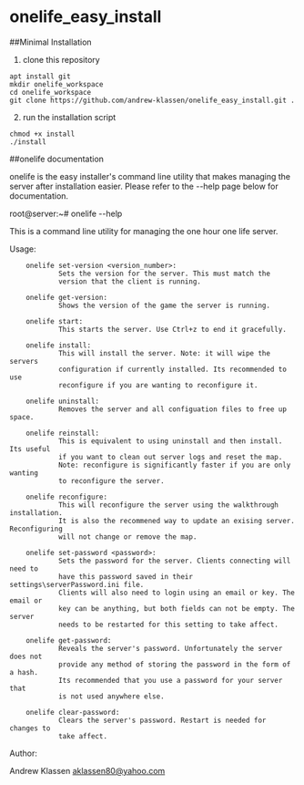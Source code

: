 # onelife_easy_install
##Minimal Installation

1. clone this repository

```
apt install git
mkdir onelife_workspace
cd onelife_workspace
git clone https://github.com/andrew-klassen/onelife_easy_install.git .
```

2. run the installation script

```
chmod +x install
./install
```

##onelife documentation

onelife is the easy installer's command line utility that makes managing the 
server after installation easier. Please refer to the --help page below for 
documentation.

root@server:~# onelife --help

This is a command line utility for managing the one hour one life server.

Usage:

        onelife set-version <version_number>:
                Sets the version for the server. This must match the
                version that the client is running.

        onelife get-version:
                Shows the version of the game the server is running.

        onelife start:
                This starts the server. Use Ctrl+z to end it gracefully.

        onelife install:
                This will install the server. Note: it will wipe the servers
                configuration if currently installed. Its recommended to use
                reconfigure if you are wanting to reconfigure it.

        onelife uninstall:
                Removes the server and all configuation files to free up space.

        onelife reinstall:
                This is equivalent to using uninstall and then install. Its useful
                if you want to clean out server logs and reset the map.
                Note: reconfigure is significantly faster if you are only wanting
                to reconfigure the server.

        onelife reconfigure:
                This will reconfigure the server using the walkthrough installation.
                It is also the recommened way to update an exising server. Reconfiguring
                will not change or remove the map.

        onelife set-password <password>:
                Sets the password for the server. Clients connecting will need to
                have this password saved in their settings\serverPassword.ini file.
                Clients will also need to login using an email or key. The email or
                key can be anything, but both fields can not be empty. The server
                needs to be restarted for this setting to take affect.

        onelife get-password:
                Reveals the server's password. Unfortunately the server does not
                provide any method of storing the password in the form of a hash.
                Its recommended that you use a password for your server that
                is not used anywhere else.

        onelife clear-password:
                Clears the server's password. Restart is needed for changes to
                take affect.

Author:

Andrew Klassen
aklassen80@yahoo.com
